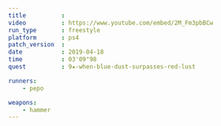 ```yaml
---
title          :
video          : https://www.youtube.com/embed/2M_Fm3pbBCw
run_type       : freestyle
platform       : ps4
patch_version  : 
date           : 2019-04-18
time           : 03'09"98
quest          : 9★-when-blue-dust-surpasses-red-lust

runners:
    - pepo

weapons:
    - hammer
---
```

